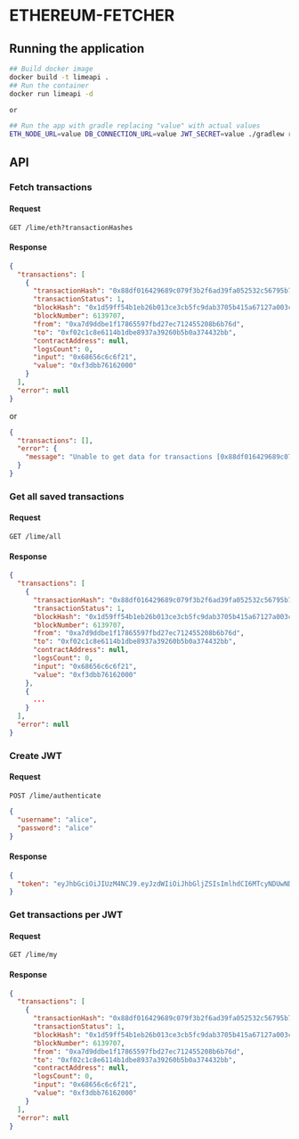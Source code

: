 # ETHEREUM-FETCHER

## Running the application

```bash
## Build docker image 
docker build -t limeapi .
## Run the container
docker run limeapi -d

or

## Run the app with gradle replacing "value" with actual values 
ETH_NODE_URL=value DB_CONNECTION_URL=value JWT_SECRET=value ./gradlew run
```

## API

### Fetch transactions

#### Request

`GET /lime/eth?transactionHashes`

#### Response

```json
{
  "transactions": [
    {
      "transactionHash": "0x88df016429689c079f3b2f6ad39fa052532c56795b733da78a91ebe6a713944b",
      "transactionStatus": 1,
      "blockHash": "0x1d59ff54b1eb26b013ce3cb5fc9dab3705b415a67127a003c3e61eb445bb8df2",
      "blockNumber": 6139707,
      "from": "0xa7d9ddbe1f17865597fbd27ec712455208b6b76d",
      "to": "0xf02c1c8e6114b1dbe8937a39260b5b0a374432bb",
      "contractAddress": null,
      "logsCount": 0,
      "input": "0x68656c6c6f21",
      "value": "0xf3dbb76162000"
    }
  ],
  "error": null
}
```

or

```json
{
  "transactions": [],
  "error": {
    "message": "Unable to get data for transactions [0x88df016429689c079f3b2f6ad39fa052532c56795b733da78a91ebe6a713944a]"
  }
}
```

### Get all saved transactions

#### Request

`GET /lime/all`

#### Response

```json
{
  "transactions": [
    {
      "transactionHash": "0x88df016429689c079f3b2f6ad39fa052532c56795b733da78a91ebe6a713944b",
      "transactionStatus": 1,
      "blockHash": "0x1d59ff54b1eb26b013ce3cb5fc9dab3705b415a67127a003c3e61eb445bb8df2",
      "blockNumber": 6139707,
      "from": "0xa7d9ddbe1f17865597fbd27ec712455208b6b76d",
      "to": "0xf02c1c8e6114b1dbe8937a39260b5b0a374432bb",
      "contractAddress": null,
      "logsCount": 0,
      "input": "0x68656c6c6f21",
      "value": "0xf3dbb76162000"
    },
    {
      ...
    }
  ],
  "error": null
}
```

### Create JWT

#### Request

`POST /lime/authenticate`

```json
{
  "username": "alice",
  "password": "alice"
}
```

#### Response

```json
{
  "token": "eyJhbGciOiJIUzM4NCJ9.eyJzdWIiOiJhbGljZSIsImlhdCI6MTcyNDUwNDE2Nn0.snZfRIaqgZna5paA9HHQGJm4-cDVVYT7YZFsFAK9ZGXbA8cek3jFrAjqZQMZjTA2"
}
```

### Get transactions per JWT

#### Request

`GET /lime/my`

#### Response

```json
{
  "transactions": [
    {
      "transactionHash": "0x88df016429689c079f3b2f6ad39fa052532c56795b733da78a91ebe6a713944b",
      "transactionStatus": 1,
      "blockHash": "0x1d59ff54b1eb26b013ce3cb5fc9dab3705b415a67127a003c3e61eb445bb8df2",
      "blockNumber": 6139707,
      "from": "0xa7d9ddbe1f17865597fbd27ec712455208b6b76d",
      "to": "0xf02c1c8e6114b1dbe8937a39260b5b0a374432bb",
      "contractAddress": null,
      "logsCount": 0,
      "input": "0x68656c6c6f21",
      "value": "0xf3dbb76162000"
    }
  ],
  "error": null
}
```

